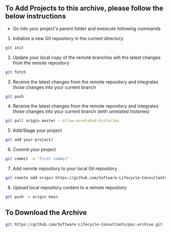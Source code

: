 ## To Add Projects to this archive, please follow the below instructions

- Go into your project's parent folder and exescute following commands

1. Initialize a new Git repository in the current directory.
 ```bash
git init
 ```
2. Update your local copy of the remote branches wih the latest changes from the remote repository 
 ```bash
git fetch
 ```
3. Receive the latest changes from the remote repository and integrates those changes into your current branch
 ```bash
git push
 ```
4. Receive the latest changes from the remote repository and integrates those changes into your current branch (with unrelated histories)
 ```bash
git pull origin master --allow-unrelated-histories
 ```
5. Add/Stage your project
 ```bash
git add your-project/
 ```
6. Commit your project
 ```bash
git commit -m "first commit"
 ```
7. Add remote repository to your local Git repository
 ```bash
git remote add origin https://github.com/Software-Lifecycle-Consultants/poc-archive.git
 ```
8. Upload local repository content to a remote repository
 ```bash
git push -u origin main
 ```

## To Download the Archive
```bash
git https://github.com/Software-Lifecycle-Consultants/poc-archive.git
 ```
